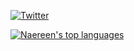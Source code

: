 [![Twitter](https://badgen.net/badge/icon/twitter?icon=twitter&label)](https://twitter.com/sahashansira)

[![Naereen's top languages](https://github-readme-stats.vercel.app/api/top-langs/?username=Naereen&theme=blue-green)](https://github.com/anuraghazra/github-readme-stats)

